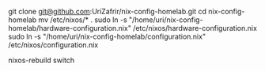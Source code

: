 
git clone git@github.com:UriZafrir/nix-config-homelab.git
cd nix-config-homelab
mv /etc/nixos/* .
sudo ln -s "/home/uri/nix-config-homelab/hardware-configuration.nix" /etc/nixos/hardware-configuration.nix
sudo ln -s "/home/uri/nix-config-homelab/configuration.nix" /etc/nixos/configuration.nix

nixos-rebuild switch